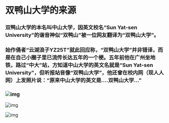 #                         双鸭山大学的来源


###  双鸭山大学的本名叫中山大学，因英文校名“Sun Yat-sen University”的谐音神似“双鸭山”被一位网友翻译为“双鸭山大学”。

###  始作俑者“云湖浪子YZ25T”就此回应称，“双鸭山大学”并非错译，而是在自己小圈子里已流传长达五年的一个梗。五年前他在广州坐地铁，路过“中大”站，方知道中山大学的英文名就是“Sun Yat-sen University”，但听报站音像“双鸭山大学”，他还曾在校内网（现人人网）上发照片说：“原来中山大学的英文是....双鸭山大学…”

###  ![img](http://p3.ifengimg.com/fck/2017_26/a7680d5c1e5eaba_w578_h387.jpg)

![img](http://p3.ifengimg.com/fck/2017_26/ec341fa9e9c0179_w590_h291.jpg)

![img](http://imgsrc.baidu.com/forum/w%3D580%3B/sign=4f813d5d032442a7ae0efdade178af4b/8718367adab44aedffa3b93abf1c8701a08bfb7b.jpg)

